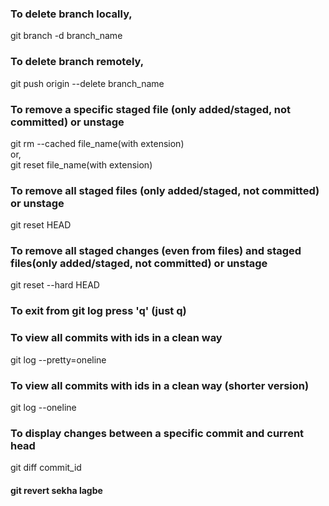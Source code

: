 ### To delete branch locally,
git branch -d branch_name

### To delete branch remotely,
git push origin --delete branch_name

### To remove a specific staged file (only added/staged, not committed) or unstage
git rm --cached file_name(with extension) <br>
or, <br>
git reset file_name(with extension)


### To remove all staged files (only added/staged, not committed) or unstage
git reset HEAD


### To remove all staged changes (even from files) and staged files(only added/staged, not committed) or unstage
git reset --hard HEAD


### To exit from git log press 'q' (just q)

### To view all commits with ids in a clean way 
git log --pretty=oneline


### To view all commits with ids in a clean way (shorter version)
git log --oneline


### To display changes between a specific commit and current head
git diff commit_id
 

#### git revert sekha lagbe
